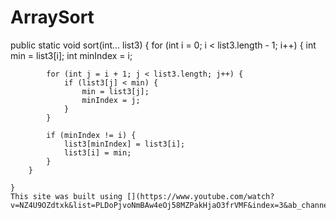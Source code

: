 # ArraySort




public static void sort(int... list3)
    {
        for (int i = 0; i < list3.length - 1; i++) {
            int min = list3[i];
            int minIndex = i;
            
            for (int j = i + 1; j < list3.length; j++) {
                if (list3[j] < min) {
                    min = list3[j];
                    minIndex = j;
                }
            }

            if (minIndex != i) {
                list3[minIndex] = list3[i];
                list3[i] = min;
            }
        }

    }
    This site was built using [](https://www.youtube.com/watch?v=NZ4U9OZdtxk&list=PLDoPjvoNmBAw4eOj58MZPakHjaO3frVMF&index=3&ab_channel=ElzeroWebSchool).
